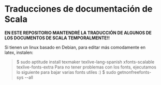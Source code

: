Traducciones de documentación de Scala
======================================


**EN ESTE REPOSITORIO MANTENDRÉ LA TRADUCCIÓN DE ALGUNOS DE LOS DOCUMENTOS DE SCALA TEMPORALMENTE!!**

Si tienen un linux basado en Debian, para editar más comodamente en latex, instalen:
> $ sudo aptitude install texmaker texlive-lang-spanish xfonts-scalable texlive-fonts-extra
Para no tener problemas con los fonts, ejecutamos lo siguiente para bajar varias fonts utiles :)
> $ sudo getnonfreefonts-sys --all
